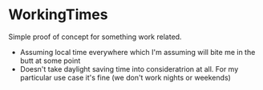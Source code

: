 # WorkingTimes

Simple proof of concept for something work related.

- Assuming local time everywhere which I'm assuming will bite me in the butt at some point
- Doesn't take daylight saving time into consideratrion at all. For my particular use case it's fine (we don't work nights or weekends) 

